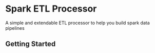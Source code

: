 # Spark ETL Processor

A simple and extendable ETL processor to help you build spark data pipelines

## Getting Started


